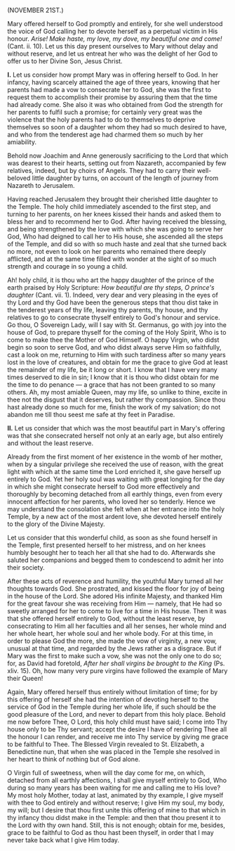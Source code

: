 
(NOVEMBER 21ST.)

Mary offered herself to God promptly and entirely, for she well understood the voice of God calling her to devote herself as a perpetual victim in His honour. *Arise! Make haste, my love, my dove, my beautiful one and come!* (Cant. ii. 10). Let us this day present ourselves to Mary without delay and without reserve, and let us entreat her who was the delight of her God to offer us to her Divine Son, Jesus Christ.

**I\.** Let us consider how prompt Mary was in offering herself to God. In her infancy, having scarcely attained the age of three years, knowing that her parents had made a vow to consecrate her to God, she was the first to request them to accomplish their promise by assuring them that the time had already come. She also it was who obtained from God the strength for her parents to fulfil such a promise; for certainly very great was the violence that the holy parents had to do to themselves to deprive themselves so soon of a daughter whom they had so much desired to have, and who from the tenderest age had charmed them so much by her amiability.

Behold now Joachim and Anne generously sacrificing to the Lord that which was dearest to their hearts, setting out from Nazareth, accompanied by few relatives, indeed, but by choirs of Angels. They had to carry their well-beloved little daughter by turns, on account of the length of journey from Nazareth to Jerusalem.

Having reached Jerusalem they brought their cherished little daughter to the Temple. The holy child immediately ascended to the first step, and turning to her parents, on her knees kissed their hands and asked them to bless her and to recommend her to God. After having received the blessing, and being strengthened by the love with which she was going to serve her God, Who had deigned to call her to His house, she ascended all the steps of the Temple, and did so with so much haste and zeal that she turned back no more, not even to look on her parents who remained there deeply afflicted, and at the same time filled with wonder at the sight of so much strength and courage in so young a child.

Ah! holy child, it is thou who art the happy daughter of the prince of the earth praised by Holy Scripture: *How beautiful are thy steps, O prince\'s daughter* (Cant. vii. 1). Indeed, very dear and very pleasing in the eyes of thy Lord and thy God have been the generous steps that thou dist take in the tenderest years of thy life, leaving thy parents, thy house, and thy relatives to go to consecrate thyself entirely to God\'s honour and service. Go thou, O Sovereign Lady, will I say with St. Germanus, go with joy into the house of God, to prepare thyself for the coming of the Holy Spirit, Who is to come to make thee the Mother of God Himself. O happy Virgin, who didst begin so soon to serve God, and who didst always serve Him so faithfully, cast a look on me, returning to Him with such tardiness after so many years lost in the love of creatures, and obtain for me the grace to give God at least the remainder of my life, be it long or short. I know that I have very many times deserved to die in sin; I know that it is thou who didst obtain for me the time to do penance — a grace that has not been granted to so many others. Ah, my most amiable Queen, may my life, so unlike to thine, excite in thee not the disgust that it deserves, but rather thy compassion. Since thou hast already done so much for me, finish the work of my salvation; do not abandon me till thou seest me safe at thy feet in Paradise.

**II\.** Let us consider that which was the most beautiful part in Mary\'s offering was that she consecrated herself not only at an early age, but also entirely and without the least reserve.

Already from the first moment of her existence in the womb of her mother, when by a singular privilege she received the use of reason, with the great light with which at the same time the Lord enriched it, she gave herself up entirely to God. Yet her holy soul was waiting with great longing for the day in which she might consecrate herself to God more effectively and thoroughly by becoming detached from all earthly things, even from every innocent affection for her parents, who loved her so tenderly. Hence we may understand the consolation she felt when at her entrance into the holy Temple, by a new act of the most ardent love, she devoted herself entirely to the glory of the Divine Majesty.

Let us consider that this wonderful child, as soon as she found herself in the Temple, first presented herself to her mistress, and on her knees humbly besought her to teach her all that she had to do. Afterwards she saluted her companions and begged them to condescend to admit her into their society.

After these acts of reverence and humility, the youthful Mary turned all her thoughts towards God. She prostrated, and kissed the floor for joy of being in the house of the Lord. She adored His infinite Majesty, and thanked Him for the great favour she was receiving from Him — namely, that He had so sweetly arranged for her to come to live for a time in His house. Then it was that she offered herself entirely to God, without the least reserve, by consecrating to Him all her faculties and all her senses, her whole mind and her whole heart, her whole soul and her whole body. For at this time, in order to please God the more, she made the vow of virginity, a new vow, unusual at that time, and regarded by the Jews rather as a disgrace. But if Mary was the first to make such a vow, she was not the only one to do so; for, as David had foretold, *After her shall virgins be brought to the King* (Ps. xliv. 15). Oh, how many very pure virgins have followed the example of Mary their Queen!

Again, Mary offered herself thus entirely without limitation of time; for by this offering of herself she had the intention of devoting herself to the service of God in the Temple during her whole life, if such should be the good pleasure of the Lord, and never to depart from this holy place. Behold me now before Thee, O Lord, this holy child must have said; I come into Thy house only to be Thy servant; accept the desire I have of rendering Thee all the honour I can render, and receive me into Thy service by giving me grace to be faithful to Thee. The Blessed Virgin revealed to St. Elizabeth, a Benedictine nun, that when she was placed in the Temple she resolved in her heart to think of nothing but of God alone.

O Virgin full of sweetness, when will the day come for me, on which, detached from all earthly affections, I shall give myself entirely to God, Who during so many years has been waiting for me and calling me to His love? My most holy Mother, today at last, animated by thy example, I give myself with thee to God entirely and without reserve; I give Him my soul, my body, my will; but I desire that thou first unite this offering of mine to that which in thy infancy thou didst make in the Temple: and then that thou present it to the Lord with thy own hand. Still, this is not enough; obtain for me, besides, grace to be faithful to God as thou hast been thyself, in order that I may never take back what I give Him today.

